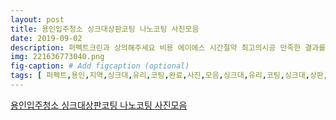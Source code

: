 ```yaml
---
layout: post
title: 용인입주청소 싱크대상판코팅 나노코팅 사진모음
date: 2019-09-02
description: 퍼펙트크린과 상의해주세요 비용 에이에스 시간절약 최고의시공 만족한 결과를 위하여 최선을 다하겠읍니다 퍼펙트크린 용인나노코팅 수원나노코팅 동탄나노코팅 평택나노코팅 오산나노코팅
img: 221636773040.png
fig-caption: # Add figcaption (optional)
tags: [ 퍼펙트,용인,지역,싱크대,유리,코팅,완료,사진,모음,싱크대,유리,코팅,싱크대,상판,오염,방지,코팅,아파트,주시,필수,품목,자리,잡고,읍니,싱크대,상판,코팅,완료,모습,진행중,비교,사진,광택,김치,국물,카레,음식,오염,물질,상판,상판위,유리,오염,물질,제거,청소,읍니,각종,세균,번식,억제,읍니,아파트,주시,생각,퍼펙트,최고,제품,시공,읍니,전문,가용,코팅,호주,직수입,제품,코팅,새집,싱크대,상판,항상,유지,오염,최소,각종,세균,번식,억제,가족,건강,싱크대,상판,유리,코팅,추천,싱크대,상판,코팅,퍼펙트,시공,호텔,나은,추구,퍼퍽트,탄성,코트,줄눈,시공,청소,나노,코팅,마루,코팅,아파트,주시,준비,시간,걱정,전문,퍼펙트,상의,비용,에이,에스,시간,절약,최고,시공,결과,최선,읍니,퍼펙트 ]
---
```

[용인입주청소 싱크대상판코팅 나노코팅 사진모음](https://blog.naver.com/jaewang123?Redirect=Log&logNo=221636773040)